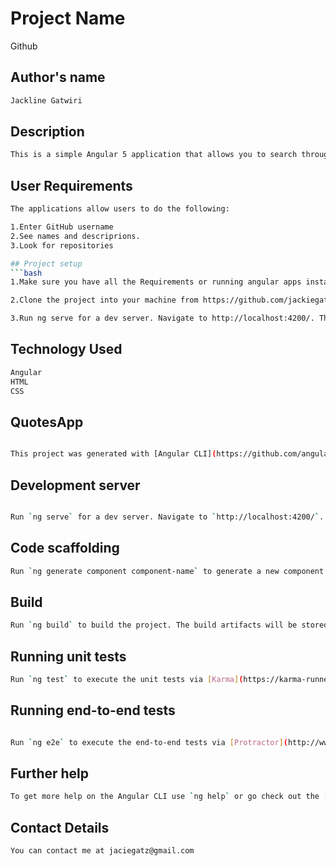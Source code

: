 # Project Name

Github

## Author's name


```bash
Jackline Gatwiri
```

## Description

```bash
This is a simple Angular 5 application that allows you to search through Github to find users and repositories.
```

## User Requirements
```bash
The applications allow users to do the following:

1.Enter GitHub username
2.See names and descriprions.
3.Look for repositories

## Project setup
```bash
1.Make sure you have all the Requirements or running angular apps installed such as node,npm, tsc and watchman.

2.Clone the project into your machine from https://github.com/jackiegatwiri/Quotes-App.git.

3.Run ng serve for a dev server. Navigate to http://localhost:4200/. The app will automatically reload if you change any of the source files.
```
## Technology Used
```bash
Angular 
HTML
CSS
```

## QuotesApp
```bash

This project was generated with [Angular CLI](https://github.com/angular/angular-cli) version 7.3.5.
```

## Development server
```bash

Run `ng serve` for a dev server. Navigate to `http://localhost:4200/`. The app will automatically reload if you change any of the source files.
```

## Code scaffolding
```bash
Run `ng generate component component-name` to generate a new component. You can also use `ng generate directive|pipe|service|class|guard|interface|enum|module`.
```

## Build
```bash
Run `ng build` to build the project. The build artifacts will be stored in the `dist/` directory. Use the `--prod` flag for a production build.
```

## Running unit tests
```bash
Run `ng test` to execute the unit tests via [Karma](https://karma-runner.github.io).
```

## Running end-to-end tests
```bash

Run `ng e2e` to execute the end-to-end tests via [Protractor](http://www.protractortest.org/).
```
## Further help
```bash
To get more help on the Angular CLI use `ng help` or go check out the [Angular CLI README](https://github.com/angular/angular-cli/blob/master/README.md).
```
## Contact Details
```bash
You can contact me at jaciegatz@gmail.com
```